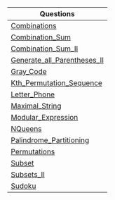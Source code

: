 | Questions |
| - |
| [Combinations](https://github.com/XXDIL/IB-Prep/tree/main/Backtracking/Combinations.cpp) |
| [Combination_Sum](https://github.com/XXDIL/IB-Prep/tree/main/Backtracking/Combination_Sum.cpp) |
| [Combination_Sum_II](https://github.com/XXDIL/IB-Prep/tree/main/Backtracking/Combination_Sum_II.cpp) |
| [Generate_all_Parentheses_II](https://github.com/XXDIL/IB-Prep/tree/main/Backtracking/Generate_all_Parentheses_II.cpp) |
| [Gray_Code](https://github.com/XXDIL/IB-Prep/tree/main/Backtracking/Gray_Code.cpp) |
| [Kth_Permutation_Sequence](https://github.com/XXDIL/IB-Prep/tree/main/Backtracking/Kth_Permutation_Sequence.cpp) |
| [Letter_Phone](https://github.com/XXDIL/IB-Prep/tree/main/Backtracking/Letter_Phone.cpp) |
| [Maximal_String](https://github.com/XXDIL/IB-Prep/tree/main/Backtracking/Maximal_String.cpp) |
| [Modular_Expression](https://github.com/XXDIL/IB-Prep/tree/main/Backtracking/Modular_Expression.cpp) |
| [NQueens](https://github.com/XXDIL/IB-Prep/tree/main/Backtracking/NQueens.cpp) |
| [Palindrome_Partitioning](https://github.com/XXDIL/IB-Prep/tree/main/Backtracking/Palindrome_Partitioning.cpp) |
| [Permutations](https://github.com/XXDIL/IB-Prep/tree/main/Backtracking/Permutations.cpp) |
| [Subset](https://github.com/XXDIL/IB-Prep/tree/main/Backtracking/Subset.cpp) |
| [Subsets_II](https://github.com/XXDIL/IB-Prep/tree/main/Backtracking/Subsets_II.cpp) |
| [Sudoku](https://github.com/XXDIL/IB-Prep/tree/main/Backtracking/Sudoku.cpp) |
